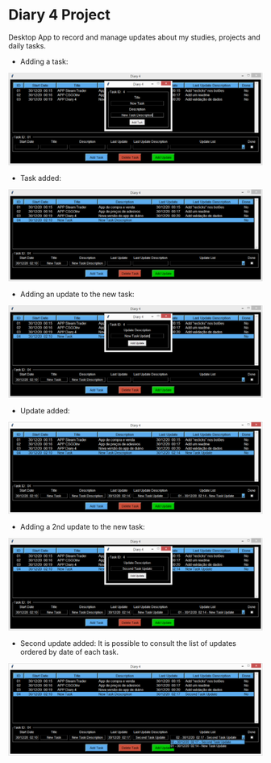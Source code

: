 # Diary 4 Project
 
Desktop App to record and manage updates about my studies, projects and daily tasks.

* Adding a task:

<kbd><img src="img/addtask.png"></kbd>

* Task added:

<kbd><img src="img/taskadded.png"></kbd>

* Adding an update to the new task:

<kbd><img src="img/addupdate.png"></kbd>

* Update added:

<kbd><img src="img/updateadded.png"></kbd>

* Adding a 2nd update to the new task:

<kbd><img src="img/add2ndupdate.png"></kbd>

* Second update added:
It is possible to consult the list of updates ordered by date of each task.

<kbd><img src="img/2ndupdateadded.png"></kbd>
